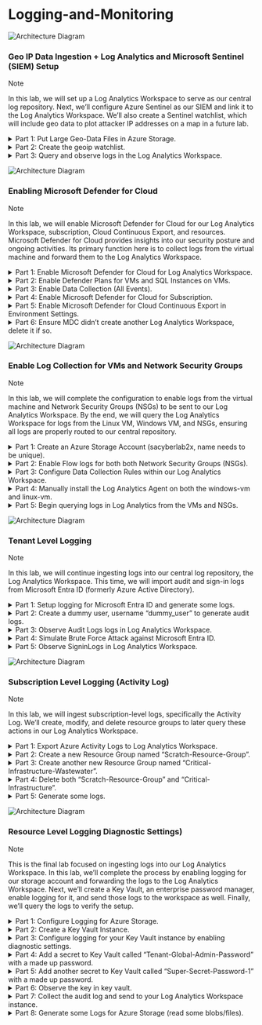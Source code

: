 # Logging-and-Monitoring

![Architecture Diagram](https://imgur.com/Qa1MyLI.png)
### Geo IP Data Ingestion + Log Analytics and Microsoft Sentinel (SIEM) Setup
> [!NOTE]
> In this lab, we will set up a Log Analytics Workspace to serve as our central log repository. Next, we’ll configure Azure Sentinel as our SIEM and link it to the Log Analytics Workspace. We’ll also create a Sentinel watchlist, which will include geo data to plot attacker IP addresses on a map in a future lab.




<details>
<summary>Part 1: Put Large Geo-Data Files in Azure Storage.</summary>

1. Create a Log Analytics Workspace (our log aggregator) named: LAW-Cyber-Lab-0x.<br>
    a. Search “Log Analytics workspaces” → select create log analytics workspace.
    ![Azure image](https://imgur.com/ZG2ErXM.png)
    b. Put it in the EG-Cyber-Lab Resource Group & name it LAW-Cyber-Lab-0x & keep the region the same (East US 2) → select “review + create”.
    ![Azure image](https://imgur.com/kF38dVg.png)
2. Setup Sentinel and connect it to our Log Analytics Workspace.<br>
    a. Search for “sentinel” → select create Microsoft Sentinel.
    ![Azure image](https://imgur.com/TaAjWMt.png)
    b. Select LAW-Cyber-Lab-01 → select add.
    ![Azure image](https://imgur.com/6grwBGN.png)
</details>

<details>
<summary>Part 2: Create the geoip watchlist.</summary>

1. Download this [geoip-summarized.csv file](https://github.com/joshmadakor1/Cyber-Course-v2/blob/main/Sentinel-Maps(JSON)/geoip-summarized.csv) onto your PC.<br>
    a. Go to watchlist in the workspace of ‘LAW-Cyber-Lab-0x’ & click ‘+ new’ to create a new Watchlist.<br>
    ![Azure image](https://imgur.com/JLZ02ar.png)
    b. Name/Alias should be: geoip → select next.<br>
    ![Azure image](https://imgur.com/fTLAKVZ.png)
    c. Source type: Local File, then click ‘browse for files’ & select what we downloaded earlier.<br>
    ![Azure image](https://imgur.com/q5ecjpK.png)
    ![Azure image](https://imgur.com/j5nywDg.png)
    d. The File Preview should show up → SearchKey should be Network → select ‘review + create’.<br>
    ![Azure image](https://imgur.com/RMt8skB.png)
    e. Go back to watchlist to see the one we just created.<br>
    ![Azure image](https://imgur.com/EzAvOh5.png)
    f. Allow time for these files to “upload”/load from your storage account into Sentinel/Log Analytics Workspace. There are about 27k /55k rows/records.<br>
</details>

<details>
<summary>Part 3: Query and observe logs in the Log Analytics Workspace.</summary>

1. Go to Log Analytics Workspace → select ‘LAW-Cyber-Lab-0x’.<br>
![Azure image](https://imgur.com/9dkslq8.png)
2. Click on logs and paste the query ‘_GetWatchlist("geoip")’ → select Run.<br>
![Azure image](https://imgur.com/8IDPIDY.png)
3. Typing ‘| count’ will return the total number of records there are.<br>
![Azure image](https://imgur.com/BRDoI8l.png)
</details>



![Architecture Diagram](https://imgur.com/Qa1MyLI.png)
### Enabling Microsoft Defender for Cloud
> [!NOTE]
> In this lab, we will enable Microsoft Defender for Cloud for our Log Analytics Workspace, subscription, Cloud Continuous Export, and resources. Microsoft Defender for Cloud provides insights into our security posture and ongoing activities. Its primary function here is to collect logs from the virtual machine and forward them to the Log Analytics Workspace.



<details>
<summary>Part 1: Enable Microsoft Defender for Cloud for Log Analytics Workspace.</summary>

1. Enable Defender Plans for VMs and SQL Instances on VMs.<br>
Search Microsoft Defender and click on ‘Environment settings → select the toggle & click on the three dots to edit settings for ‘LAW-Cyber-Lab-0x’.
![Azure image](https://imgur.com/IBYBBLy.png)

</details>

<details>
<summary>Part 2: Enable Defender Plans for VMs and SQL Instances on VMs.</summary>

1. Turn ‘Servers’ & ‘SQL servers on machines’ ON → select ‘save’.<br>
![Azure image](https://imgur.com/Vv21I7L.png)
</details>

<details>
<summary>Part 3: Enable Data Collection (All Events).</summary>

1. Select ‘Data Collection’ & ‘All Events’ → select ‘save’.<br>
![Azure image](https://imgur.com/aZJLqCZ.png)
2. Go back to Microsoft Defender, refresh & you will see it now has 2 plans.<br>
![Azure image](https://imgur.com/zdtQQ53.png)
</details>

<details>
<summary>Part 4: Enable Microsoft Defender for Cloud for Subscription.</summary>

1. Search Microsoft Defender and click on ‘Environment settings’ → click down on the toggle & click on the three dots to edit settings for ‘Azure subscription 1’.
![Azure image](https://imgur.com/c89rJYA.png)
2. Turn status ON for Servers, Databases, Storage, & Key Vault.<br>
![Azure image](https://imgur.com/6nr1oQS.png)
3. Got to settings under Servers.<br>
![Azure image](https://imgur.com/YALcrZ7.png)
4. Select Edit configuration.<br>
![Azure image](https://imgur.com/2iruTO7.png)
5. Change workspace to custom → select ‘LAW-Cyber-Lab-0x’, Apply → select continue & save.<br>
![Azure image](https://imgur.com/t9oOVnM.png)
![Azure image](https://imgur.com/gxpthlW.png)
</details>

<details>
<summary>Part 5: Enable Microsoft Defender for Cloud Continuous Export in Environment Settings.</summary>

1. Go to ‘Continuous export’ → select ‘Log Analytics workspace’ → select all the Exported data types.<br>
![Azure image](https://imgur.com/1FK2HIB.png)
3. Select RG-Cyber-Lab for the resource group & ‘LAW-Cyber-Lab-0x’ for the workspace → select save.<br>
![Azure image](https://imgur.com/IzuL9wD.png)
</details>

<details>
<summary>Part 6: Ensure MDC didn’t create another Log Analytics Workspace, delete it if so.</summary>

1. Go to Log Analytics workspaces and delete the Default workspace that was created.<br>
![Azure image](https://imgur.com/afkAlBI.png)
![Azure image](https://imgur.com/fS4CfSq.png)
</details>


![Architecture Diagram](https://imgur.com/Qa1MyLI.png)
### Enable Log Collection for VMs and Network Security Groups
> [!NOTE]
> In this lab, we will complete the configuration to enable logs from the virtual machine and Network Security Groups (NSGs) to be sent to our Log Analytics Workspace. By the end, we will query the Log Analytics Workspace for logs from the Linux VM, Windows VM, and NSGs, ensuring all logs are properly routed to our central repository.



<details>
<summary>Part 1: Create an Azure Storage Account (sacyberlab2x, name needs to be unique).</summary>

1. Search for Storage account and create a new one.<br>
![Azure image](https://imgur.com/ziv3uAd.png)
2. Put it in our RG-Cyber-Lab group → Name it sacyberlab2x → Keep it in the same region as our vms (East US 2) → Keep everything else the same → Review and Create it.<br>
![Azure image](https://imgur.com/nyhuo9z.png)
</details>

<details>
<summary>Part 2: Enable Flow logs for both both Network Security Groups (NSGs).</summary>

1. Search NSG and click the windows-vm-nsg → select NSG flow logs → select Create a NSG Flow Log.<br>
![Azure image](https://imgur.com/CfqPOoj.png)
2. Click Select target resource and select Network Security Group → select both the windows and linux vm → confirm selection.<br>
![Azure image](https://imgur.com/ul17vSq.png)
![Azure image](https://imgur.com/bdw9PLk.png)
3. Storage account should be sacyberlab2x and retention days 0 → select Next: Analytics.<br>
![Azure image](https://imgur.com/g6AHkEB.png)
4. Select Version 2 → enable traffic analytics → set to every 10 minutes → make sure the Log analytics workspace is correct → review+create.<br>
![Azure image](https://imgur.com/uNlzhni.png)
</details>

<details>
<summary>Part 3: Configure Data Collection Rules within our Log Analytics Workspace.</summary>

1. Configure Linux Data Sources (auth only).<br>
   a. Search for Log Analytics Workspace → select LAW-Cyber-Lab-0x → select Agents and Data Collection Rules → Create.<br>
   ![Azure image](https://imgur.com/WtagJYM.png)
   ![Azure image](https://imgur.com/vBNu72t.png)
   b. Name the Rule: dcr-all-vms (data collection rule) → make sure the region is East US 2 (the same as the vms) → select all for platform type → select        Next: Resources.<br>
   ![Azure image](https://imgur.com/fH1Lwyu.png)
   c. Select Add resources → expand RG-Cyber-Lab resource group → select both vms → select apply → Next: Collect and deliver.<br>
   ![Azure image](https://imgur.com/OiNzxBB.png)
   ![Azure image](https://imgur.com/50RLI6C.png)
   d. Select Add data source → select Linux Syslog as data source type → select LOG_AUTH → leave the minimum log level at LOG_DEBUG → select none for the        rest of the facilities → select Next: Destination → select Add destination → select Destination Type as Azure Monitor Logs and Destination Details as your    Logs Analytics Workspace → Select Add data source.<br>
   ![Azure image](https://imgur.com/oN0ZfYV.png)
   ![Azure image](https://imgur.com/fqiQDLM.png)
3. Configure Windows Data Sources (Application (information only), Security (All)).<br>
   a. We will add another data source for the windows event logs → select the Information log for Application → select Audit success & Audit failure for         Security → select Next: Destination → select Destination Type as Azure Monitor Logs and Destination Details as your Logs Analytics Workspace → Select Add     data source.<br>
   ![Azure image](https://imgur.com/tub722G.png)
   ![Azure image](https://imgur.com/TklDdb1.png)
   b. Review + create the data collection rules.<br>
   ![Azure image](https://imgur.com/OEUAO97.png)
5. Configure Special Windows Event Data Collection (Defender and Windows Firewall).<br>
   a. Go back to see that the data collection rules were created → select it → go to Data sources → select Windows Event Logs → Change Basic to Custom → copy    this XPath query: Microsoft-Windows-Windows Defender/Operational!*[System[(EventID=1116 or EventID=1117)]] → paste and add it → copy this XPath query:        Microsoft-Windows-Windows Firewall With Advanced Security/Firewall!*[System[(EventID=2003)]] → paste, add it and select Save.
   ![Azure image](https://imgur.com/YuKhr21.png)
   ![Azure image](https://imgur.com/Nx3awQU.png)
   ![Azure image](https://imgur.com/aBCBOYB.png)
   ![Azure image](https://imgur.com/tyLAKYA.png)
   b. Check that both XPath queries have been added.<br>
   ![Azure image](https://imgur.com/stCdnBf.png)
</details>



<details>
<summary>Part 4: Manually install the Log Analytics Agent on both the windows-vm and linux-vm.</summary>

1. Install the Windows Agent on the windows-vm.<br>
   a. Go to our Log Analytics Workspace and select it → select Agents → expand Log Analytics Agent instructions → Copy the Workspace ID and the Primary key.<br>
   ![Azure image](https://imgur.com/Pa4XBpG.png)
   b. RDT into the window vm → open the notepad and paste the Workspace ID and Primary key.<br>
   ![Azure image](https://imgur.com/rdUTgk3.png)
   ![Azure image](https://imgur.com/h2eP8w2.png)<br>
   c. Go back to Log Analytics Agent → copy the download Windows Agent (64 bit) link → open Edge in the windows vm → paste the download link in the search          bar and press enter to download.<br>
   ![Azure image](https://imgur.com/AO5vsLR.png)
   d. Open file → select next and you can see the agent was already installed, so we will add the Log Analytics Workspace through the already downloaded            agent.<br>
   ![Azure image](https://imgur.com/2fCrLF2.png)
   ![Azure image](https://imgur.com/OO3BNlX.png)
   e. Search for control panel → switch to large icons → select Microsoft Monitoring Agent → Go to Azure Log Analytics (OMS) tab → click Add → paste the         Workspace ID and the Primary key → Make sure it’s Azure Commercial → select Ok → select Apply → Status should show a green check to signify that the          connection is successful.<br>
   ![Azure image](https://imgur.com/grc8GHB.png)
   ![Azure image](https://imgur.com/Qx38xeK.png)
   ![Azure image](https://imgur.com/dCayHGV.png)
   ![Azure image](https://imgur.com/7EHAOlK.png)
   f. You should now see both windows servers are connected.<br>
   ![Azure image](https://imgur.com/xH4UqJ6.png)
3. Install the Log Analytics Agent on the linux-vm.<br>
    a. Go back to Log Analytics Agent → select Linux servers → expand Log Analytics Agent instructions → Copy the agent for Linux.<br>
    ![Azure image](https://imgur.com/HfcEJYj.png)
    b. Open the terminal and SSH into the linux vm: ssh labuser@172.206.42.40 → enter password: Cyberlab1234! → install the agent by pasting it and click         enter → you should get a status code 0 at the end.<br>
    ![Azure image](https://imgur.com/D1pnqNG.png)
    ![Azure image](https://imgur.com/ifFhtrE.png)<br>
    c. Go back to Log Analytics Agent to check and see both linux servers are connected.<br>
</details>


<details>
<summary>Part 5: Begin querying logs in Log Analytics from the VMs and NSGs.</summary>

1. Query Syslog (linux).<br>
   a. Go to Logs in your Logs Analytics Workspace → start querying the logs → type Syslog for Linux & click Run.<br>
   ![Azure image](https://imgur.com/SA32o44.png)
3. Query SecurityEvent (windows).<br>
   a. Type SecurityEvent for Windows & click Run.<br>
   ![Azure image](https://imgur.com/XPBGpgw.png)
5. Query AzureNetworkAnalytics_CL (Network Security Groups/NSGs).<br>
   a. Type AzureNetworkAnalytics_CL for the NSG logs & click Run.<br>
   ![Azure image](https://imgur.com/DOm0oiT.png)
</details>


![Architecture Diagram](https://imgur.com/Qa1MyLI.png)
### Tenant Level Logging
> [!NOTE]
> In this lab, we will continue ingesting logs into our central log repository, the Log Analytics Workspace. This time, we will import audit and sign-in logs from Microsoft Entra ID (formerly Azure Active Directory).



<details>
<summary>Part 1: Setup logging for Microsoft Entra ID and generate some logs.</summary>

1. Create Diagnostic Settings to ingest Azure AD Logs.<br>
    a. Go to Microsoft Entra ID → select Diagnostic setting → select Add diagnostic setting.<br>
    ![Azure image](https://imgur.com/nd6L8bz.png)
2. Name it ds-audit-signin → select AuditLogs and SigninLogs → Select Send to Log Analytics Workspace and Select the workspace → select Save.<br>
![Azure image](https://imgur.com/XhmXPJC.png)
3. Go back to the diagnostic setting to see the one we created.<br>
![Azure image](https://imgur.com/UyOB5q2.png)
4. Check Log Analytics Workspace to see that the tables have been created: “AuditLogs” “SigninLogs”.<br>
    a. Go to Log Analytics Workspace → select Tables → type audit & signin to see if they were created → we can still attempt to query it even if they don’t show up.<br>
    ![Azure image](https://imgur.com/7uhhbTk.png)
    ![Azure image](https://imgur.com/b7SfcI1.png)
</details>


<details>
<summary>Part 2: Create a dummy user, username “dummy_user” to generate audit logs.</summary>

1. Go to Microsoft Entra ID → select Users → select New User and Create new user → name it dummy_user → copy temp. password → select Review + create →        copy the user principal name → select Create.<br>
![Azure image](https://imgur.com/S2Wg3sH.png)
![Azure image](https://imgur.com/OXmCwOR.png)
![Azure image](https://imgur.com/TtFrEOI.png)
2. Refresh and you can see that the user has been created.<br>
![Azure image](https://imgur.com/NhS9n8w.png)
3. Login once with the dummy_user credentials to generate signin logs (incognito window).<br>
    a. Open a private tab and login using the dummy_user credentials and update password to Cyberlab123!.<br>
    ![Azure image](https://imgur.com/VTP9kwf.png)
    ![Azure image](https://imgur.com/POjWdqE.png)
5. Assign dummy_user the Role of Global Administrator.<br>
    a. Select the dummy_user → select Assigned roles → select Add assignments → type global in search bar → select Global Administrator → select Add.<br>
   ![Azure image](https://imgur.com/UoNs2cM.png)
   b. Refresh to see assigned role.<br>
   ![Azure image](https://imgur.com/kF5kyIm.png)
7. Delete dummy_user.<br>
    a. Delete the dummy_user to generate another audit log → select Overview and delete the user.<br>
    ![Azure image](https://imgur.com/R9l5JfL.png)
</details>

<details>
<summary>Part 3: Observe Audit Logs logs in Log Analytics Workspace.</summary>

1. Go to Log Analytics Workspace → select Logs → change time to local time → query AuditLogs.<br>
![Azure image](https://imgur.com/vXUslDr.png)
![Azure image](https://imgur.com/7i1DRsb.png)
</details>

<details>
    
<summary>Part 4: Simulate Brute Force Attack against Microsoft Entra ID.</summary>

1. Create the “attacker” user if not exists already.
2. Produce 10-11 failed Logins with the portal.
</details>

<details>
<summary>Part 5: Observe SigninLogs in Log Analytics Workspace.</summary>

</details>



![Architecture Diagram](https://imgur.com/Qa1MyLI.png)
### Subscription Level Logging (Activity Log)
> [!NOTE]
> In this lab, we will ingest subscription-level logs, specifically the Activity Log. We’ll create, modify, and delete resource groups to later query these actions in our Log Analytics Workspace.



<details>
<summary>Part 1: Export Azure Activity Logs to Log Analytics Workspace.</summary>

</details>

<details>
<summary>Part 2: Create a new Resource Group named “Scratch-Resource-Group”.</summary>

</details>

<details>
<summary>Part 3: Create another new Resource Group named “Critical-Infrastructure-Wastewater”.</summary>
(DO NOT ACCIDENTALLY DELETE YOUR LAB RESOURCE GROUP)

</details>

<details>
<summary>Part 4: Delete both “Scratch-Resource-Group” and “Critical-Infrastructure”.</summary>

</details>

<details>
<summary>Part 5: Generate some logs.</summary>

</details>



![Architecture Diagram](https://imgur.com/Qa1MyLI.png)
### Resource Level Logging Diagnostic Settings)
> [!NOTE]
> This is the final lab focused on ingesting logs into our Log Analytics Workspace. In this lab, we’ll complete the process by enabling logging for our storage account and forwarding the logs to the Log Analytics Workspace. Next, we’ll create a Key Vault, an enterprise password manager, enable logging for it, and send those logs to the workspace as well. Finally, we’ll query the logs to verify the setup.



<details>
<summary>Part 1: Configure Logging for Azure Storage.</summary>

</details>

<details>
<summary>Part 2: Create a Key Vault Instance.</summary>

</details>

<details>
<summary>Part 3: Configure logging for your Key Vault instance by enabling diagnostic settings.</summary>

</details>

<details>
<summary>Part 4: Add a secret to Key Vault called “Tenant-Global-Admin-Password” with a made up password.</summary>

</details>

<details>
<summary>Part 5: Add another secret to Key Vault called “Super-Secret-Password-1” with a made up password.</summary>

</details>

<details>
<summary>Part 6: Observe the key in key vault.</summary>

</details>

<details>
<summary>Part 7: Collect the audit log and send to your Log Analytics Workspace instance.</summary>

</details>

<details>
<summary>Part 8: Generate some Logs for Azure Storage (read some blobs/files).</summary>

</details>
